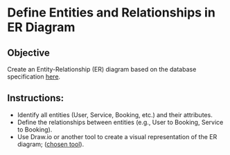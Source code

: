 # Define Entities and Relationships in ER Diagram

## Objective
Create an Entity-Relationship (ER) diagram based on the database specification <a href="https://github.com/kal-kyokya/Futtech-booking-system/blob/main/databaseSpecification.md" target="_blank">here</a>.

## Instructions:

* Identify all entities (User, Service, Booking, etc.) and their attributes.
* Define the relationships between entities (e.g., User to Booking, Service to Booking).
* Use Draw.io or another tool to create a visual representation of the ER diagram; (<a href="https://sqldbm.com/Home/" target="_blank">chosen tool</a>).
